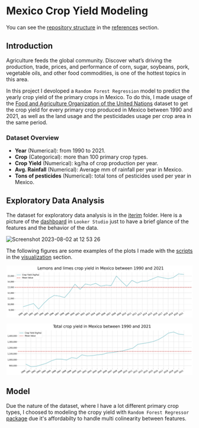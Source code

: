 # Mexico Crop Yield Modeling

You can see the [repository structure](https://github.com/khadamich/data-science-portfolio/blob/main/mexico-crop-yield/references/folder_structure.txt) in the [references](https://github.com/khadamich/data-science-portfolio/tree/main/mexico-crop-yield/references) section.

## Introduction
Agriculture feeds the global community. Discover what’s driving the production, trade, prices, and performance of corn, sugar, soybeans, pork, vegetable oils, and other food commodities, is one of the hottest topics in this area.

In this project I devoloped a `Random Forest Regression` model to predict the yearly crop yield of the primary crops in Mexico. To do this, I made usage of the [Food and Agriculture Organization of the United Nations](https://www.fao.org/faostat/en/#data) dataset to get the crop yield for every primary crop produced in Mexico between 1990 and 2021, as well as the land usage and the pesticidades usage per crop area in the same period.

### Dataset Overview
- **Year** (Numerical): from 1990 to 2021.
- **Crop** (Categorical): more than 100 primary crop types.
- **Crop Yield** (Numerical): kg/ha of crop production per year.
- **Avg. Rainfall** (Numerical): Average mm of rainfall per year in Mexico.
- **Tons of pesticides** (Numerical): total tons of pesticides used per year in Mexico.

## Exploratory Data Analysis

The dataset for exploratory data analysis is in the [iterim](https://github.com/khadamich/data-science-portfolio/tree/main/mexico-crop-yield/data/interim) folder.
Here is a picture of the [dashboard](https://lookerstudio.google.com/s/nMt8RVmK9J4) in `Looker Studio` just to have a brief glance of the features and the behavior of the data.

![Screenshot 2023-08-02 at 12 53 26](https://github.com/khadamich/data-science-portfolio/assets/132023832/d26cab4c-927a-4849-ad2b-2c4e92b10e30)

The following figures are some examples of the plots I made with the [scripts](https://github.com/khadamich/data-science-portfolio/blob/main/mexico-crop-yield/src/visualization/visualize.py) in the [visualization](https://github.com/khadamich/data-science-portfolio/tree/main/mexico-crop-yield/src/visualization) section.

![Lemons and Limes](https://github.com/khadamich/data-science-portfolio/blob/main/mexico-crop-yield/figures/Lemons%20and%20limes_crop_yield.png)

![Crop yield](https://github.com/khadamich/data-science-portfolio/blob/main/mexico-crop-yield/figures/total-crop-yield.png)

## Model

Due the nature of the dataset, where I have a lot different primary crop types, I choosed to modeling the cropy yield with `Random Forest Regressor` [package](https://scikit-learn.org/stable/modules/generated/sklearn.ensemble.RandomForestRegressor.html) due it's affordabilty to handle multi colinearity between features.
